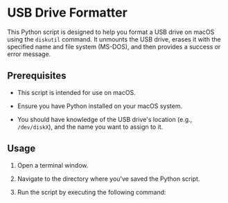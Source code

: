 # USB Drive Formatter

This Python script is designed to help you format a USB drive on macOS using the `diskutil` command. It unmounts the USB drive, erases it with the specified name and file system (MS-DOS), and then provides a success or error message.

## Prerequisites

- This script is intended for use on macOS.

- Ensure you have Python installed on your macOS system.

- You should have knowledge of the USB drive's location (e.g., `/dev/diskX`), and the name you want to assign to it.

## Usage

1. Open a terminal window.

2. Navigate to the directory where you've saved the Python script.

3. Run the script by executing the following command:
